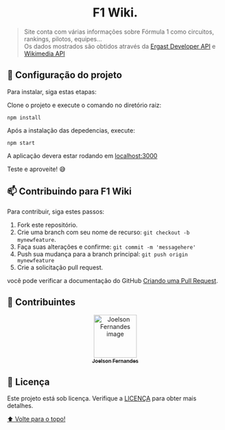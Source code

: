 <h1 align="center">F1 Wiki.</h1>

>Site conta com várias informações sobre Fórmula 1 como circuitos, rankings, pilotos, equipes... </br>
Os dados mostrados são obtidos através da <a href="http://ergast.com/mrd/">Ergast Developer API</a> e <a href="https://www.mediawiki.org/wiki/API:Main_page/pt-br">Wikimedia API</a>

## 🚀 Configuração do projeto

Para instalar, siga estas etapas:

Clone o projeto e execute o comando no diretório raiz:
```
npm install
```
Após a instalação das depedencias, execute:
```
npm start 
```
A aplicação devera estar rodando em <a href="http://localhost:3000">localhost:3000</a>

Teste e aproveite! 😅

## 📫 Contribuindo para F1 Wiki

Para contribuir, siga estes passos:

1. Fork este repositório.
2. Crie uma branch com seu nome de recurso: `git checkout -b mynewfeature`.
3. Faça suas alterações e confirme: `git commit -m 'messagehere'`
4. Push sua mudança para a branch principal: `git push origin mynewfeature`
5. Crie a solicitação pull request.

você pode verificar a documentação do GitHub [Criando uma Pull Request](https://help.github.com/en/github/collaborating-with-issues-and-pull-requests/creating-a-pull-request).

## 🤝 Contribuintes

<div align="center" >
  <a href="https://github.com/Joelson-Fernandes">
    <img src="https://avatars.githubusercontent.com/u/81213149?s=96&v=4" width="100px;" alt="Joelson Fernandes image"/><br>
    <sub>
      <b>Joelson Fernandes</b>
    </sub>
  </a>
</div>

## 📝 Licença
Este projeto está sob licença. Verifique a [LICENÇA](LICENSE.txt) para obter mais detalhes.


[⬆ Volte para o topo!](#f1-wiki)<br>
